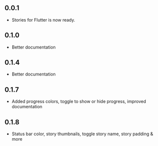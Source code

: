 ## 0.0.1

* Stories for Flutter is now ready.


## 0.1.0

* Better documentation

## 0.1.4

* Better documentation

## 0.1.7

* Added progress colors, toggle to show or hide progress, improved documentation

## 0.1.8

* Status bar color, story thumbnails, toggle story name, story padding & more